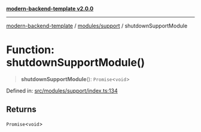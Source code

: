 [**modern-backend-template v2.0.0**](../../../README.md)

***

[modern-backend-template](../../../modules.md) / [modules/support](../README.md) / shutdownSupportModule

# Function: shutdownSupportModule()

> **shutdownSupportModule**(): `Promise`\<`void`\>

Defined in: [src/modules/support/index.ts:134](https://github.com/maemreyo/saas-4cus-nodejs/blob/2a5b3f3aa11335dfa561e80e1feabb8e6084261e/src/modules/support/index.ts#L134)

## Returns

`Promise`\<`void`\>
